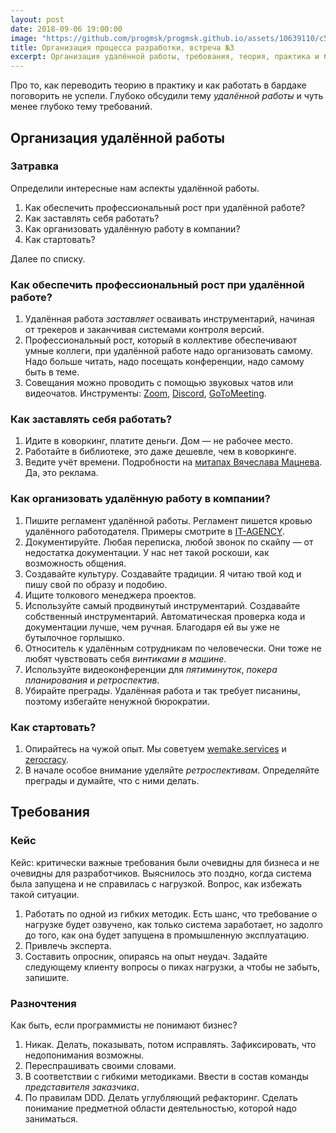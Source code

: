 ```yaml
---
layout: post
date: 2018-09-06 19:00:00
image: "https://github.com/progmsk/progmsk.github.io/assets/10639110/c5b56815-a221-43a9-ac9c-e1eadc23b3da"
title: Организация процесса разработки, встреча №3
excerpt: Организация удалённой работы, требования, теория, практика и бардак
---
```


Про то, как переводить теорию в практику и как работать в бардаке поговорить не успели.
Глубоко обсудили тему *удалённой работы* и чуть менее глубоко тему требований.

## Организация удалённой работы

### Затравка

Определили интересные нам аспекты удалённой работы.

1. Как обеспечить профессиональный рост при удалённой работе?
1. Как заставлять себя работать?
1. Как организовать удалённую работу в компании?
1. Как стартовать?

Далее по списку.

### Как обеспечить профессиональный рост при удалённой работе?

1. Удалённая работа *заставляет* осваивать инструментарий, начиная от трекеров и заканчивая системами контроля версий.
1. Профессиональный рост, который в коллективе обеспечивают умные коллеги, при удалённой работе надо организовать самому.
   Надо больше читать, надо посещать конференции, надо самому быть в теме.
1. Совещания можно проводить с помощью звуковых чатов или видеочатов. Инструменты: [Zoom](https://zoom.us/),
   [Discord](https://discordapp.com/), [GoToMeeting](https://www.gotomeeting.com/).

### Как заставлять себя работать?

1. Идите в коворкинг, платите деньги. Дом&nbsp;&mdash; не рабочее место.
1. Работайте в библиотеке, это даже дешевле, чем в коворкинге.
1. Ведите учёт времени. Подробности на [митапах Вячеслава Мацнева](https://www.meetup.com/ru-RU/time-management-moscow/). Да, это реклама.

### Как организовать удалённую работу в компании?

1. Пишите регламент удалённой работы. Регламент пишется кровью удалённого работодателя. Примеры смотрите в [IT-AGENCY](http://www.it-agency.ru/academy/).
1. Документируйте. Любая переписка, любой звонок по скайпу&nbsp;&mdash; от недостатка документации. У нас нет такой роскоши, как возможность общения.
1. Создавайте культуру. Создавайте традиции. Я читаю твой код и пишу свой по образу и подобию.
1. Ищите толкового менеджера проектов.
1. Используйте самый продвинутый инструментарий. Создавайте собственный инструментарий. Автоматическая проверка кода и документации лучше, чем ручная.
   Благодаря ей вы уже не бутылочное горлышко.
1. Относитель к удалённым сотрудникам по человечески. Они тоже не любят чувствовать себя *винтиками в машине*.
1. Используйте видеоконференции для *пятиминуток*, *покера планирования* и *ретроспектив*.
1. Убирайте преграды. Удалённая работа и так требует писанины, поэтому избегайте ненужной бюрократии.

### Как стартовать?

1. Опирайтесь на чужой опыт. Мы советуем [wemake.services](https://wemake.services/meta/) и [zerocracy](https://www.zerocracy.com/toc.html). 
1. В начале особое внимание уделяйте *ретроспективам*. Определяйте преграды и думайте, что с ними делать.

## Требования

### Кейс

Кейс: критически важные требования были очевидны для бизнеса и не очевидны для разработчиков. Выяснилось это поздно, когда система была запущена и не справилась с нагрузкой.
Вопрос, как избежать такой ситуации.

1. Работать по одной из гибких методик. Есть шанс, что требование о нагрузке будет озвучено, как только система заработает, но задолго до того, как она будет запущена в промышленную эксплуатацию.
1. Привлечь эксперта.
1. Составить опросник, опираясь на опыт неудач. Задайте следующему клиенту вопросы о пиках нагрузки, а чтобы не забыть, запишите.

### Разночтения

Как быть, если программисты не понимают бизнес?

1. Никак. Делать, показывать, потом исправлять. Зафиксировать, что недопонимания возможны.
1. Переспрашивать своими словами.
1. В соответствии с гибкими методиками. Ввести в состав команды *представителя заказчика*.
1. По правилам DDD. Делать углубляющий рефакторинг. Сделать понимание предметной области деятельностью, которой надо заниматься.
